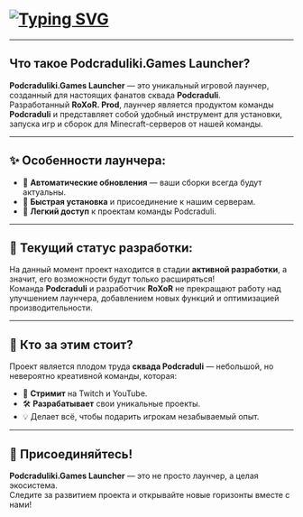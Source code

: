 # [![Typing SVG](https://readme-typing-svg.herokuapp.com?color=%24718611&lines=Podcraduliki.Games+Launcher)](https://git.io/typing-svg)

---

## Что такое Podcraduliki.Games Launcher?

**Podcraduliki.Games Launcher** — это уникальный игровой лаунчер, созданный для настоящих фанатов сквада **Podcraduli**.  
Разработанный **RoXoR. Prod**, лаунчер является продуктом команды **Podcraduli** и представляет собой удобный инструмент для установки, запуска игр и сборок для Minecraft-серверов от нашей команды.

---

## ✨ Особенности лаунчера:
- 🔹 **Автоматические обновления** — ваши сборки всегда будут актуальны.  
- 🔹 **Быстрая установка** и присоединение к нашим серверам.  
- 🔹 **Легкий доступ** к проектам команды Podcraduli.  

---

## 🚀 Текущий статус разработки:
На данный момент проект находится в стадии **активной разработки**, а значит, его возможности будут только расширяться!  
Команда **Podcraduli** и разработчик **RoXoR** не прекращают работу над улучшением лаунчера, добавлением новых функций и оптимизацией производительности.

---

## 👥 Кто за этим стоит?
Проект является плодом труда **сквада Podcraduli** — небольшой, но невероятно креативной команды, которая:  
- 🎥 **Стримит** на Twitch и YouTube.  
- 🛠️ **Разрабатывает** свои уникальные проекты.  
- 💡 Делает всё, чтобы подарить игрокам незабываемый опыт.  

---

## 📌 Присоединяйтесь!
**Podcraduliki.Games Launcher** — это не просто лаунчер, а целая экосистема.  
Следите за развитием проекта и открывайте новые горизонты вместе с нами!  
